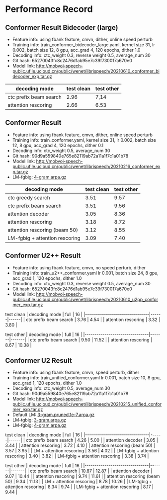 # Performance Record

## Conformer Result Bidecoder (large)

* Feature info: using fbank feature, cmvn, dither, online speed perturb
* Training info: train_conformer_bidecoder_large.yaml, kernel size 31, lr 0.002, batch size 12, 8 gpu, acc_grad 4, 120 epochs, dither 1.0
* Decoding info: ctc_weight 0.3, reverse weight 0.5, average_num 30
* Git hash: 65270043fc8c2476d1ab95e7c39f730017a670e0
* Model link: http://mobvoi-speech-public.ufile.ucloud.cn/public/wenet/librispeech/20210610_conformer_bidecoder_exp.tar.gz

| decoding mode                  | test clean | test other |
|--------------------------------|------------|------------|
| ctc prefix beam search         | 2.96       | 7,14       |
| attention rescoring            | 2.66       | 6.53       |

## Conformer Result

* Feature info: using fbank feature, cmvn, dither, online speed perturb
* Training info: train_conformer.yaml, kernel size 31, lr 0.002, batch size 12, 8 gpu, acc_grad 4, 120 epochs, dither 0.1
* Decoding info: ctc_weight 0.5, average_num 30
* Git hash: 90d9a559840e765e82119ab72a11a1f7c1a01b78
* Model link: http://mobvoi-speech-public.ufile.ucloud.cn/public/wenet/librispeech/20210216_conformer_exp.tar.gz
* LM-fgbig: [4-gram.arpa.gz](http://www.openslr.org/resources/11/4-gram.arpa.gz)

| decoding mode                  | test clean | test other |
|--------------------------------|------------|------------|
| ctc greedy search              | 3.51       | 9.57       |
| ctc prefix beam search         | 3.51       | 9.56       |
| attention decoder              | 3.05       | 8.36       |
| attention rescoring            | 3.18       | 8.72       |
| attention rescoring (beam 50)  | 3.12       | 8.55       |
| LM-fgbig + attention rescoring | 3.09       | 7.40       |

## Conformer U2++ Result

* Feature info: using fbank feature, cmvn, no speed perturb, dither
* Training info: train_u2++_conformer.yaml lr 0.001, batch size 24, 8 gpu, acc_grad 1, 120 epochs, dither 1.0
* Decoding info: ctc_weight 0.3,  reverse weight 0.5, average_num 30
* Git hash: 65270043fc8c2476d1ab95e7c39f730017a670e0
* Model link: http://mobvoi-speech-public.ufile.ucloud.cn/public/wenet/librispeech/20210610_u2pp_conformer_exp.tar.gz

test clean
| decoding mode                  | full | 16   |
|--------------------------------|------|------|
| ctc prefix beam search         | 3.76 | 4.54 |
| attention rescoring            | 3.32 | 3.80 |

test other
| decoding mode                  | full  | 16    |
|--------------------------------|-------|-------|
| ctc prefix beam search         | 9.50  | 11.52 |
| attention rescoring            | 8.67  | 10.38 |

## Conformer U2 Result

* Feature info: using fbank feature, cmvn, speed perturb, dither
* Training info: train_unified_conformer.yaml lr 0.001, batch size 10, 8 gpu, acc_grad 1, 120 epochs, dither 1.0
* Decoding info: ctc_weight 0.5, average_num 30
* Git hash: 90d9a559840e765e82119ab72a11a1f7c1a01b78
* Model link: http://mobvoi-speech-public.ufile.ucloud.cn/public/wenet/librispeech/20210215_unified_conformer_exp.tar.gz
* Default LM: [3-gram.pruned.1e-7.arpa.gz](http://www.openslr.org/resources/11/3-gram.pruned.1e-7.arpa.gz)
* LM-tgbig: [3-gram.arpa.gz](http://www.openslr.org/resources/11/3-gram.arpa.gz)
* LM-fgbig: [4-gram.arpa.gz](http://www.openslr.org/resources/11/4-gram.arpa.gz)

test clean
| decoding mode                  | full | 16   |
|--------------------------------|------|------|
| ctc prefix beam search         | 4.26 | 5.00 |
| attention decoder              | 3.05 | 3.44 |
| attention rescoring            | 3.72 | 4.10 |
| attention rescoring (beam 50)  | 3.57 | 3.95 |
| LM + attention rescoring       | 3.56 | 4.02 |
| LM-tgbig + attention rescoring | 3.40 | 3.82 |
| LM-fgbig + attention rescoring | 3.38 | 3.74 |

test other
| decoding mode                  | full  | 16    |
|--------------------------------|-------|-------|
| ctc prefix beam search         | 10.87 | 12.87 |
| attention decoder              | 9.07  | 10.44 |
| attention rescoring            | 9.74  | 11.61 |
| attention rescoring (beam 50)  | 9.34  | 11.13 |
| LM + attention rescoring       | 8.78  | 10.26 |
| LM-tgbig + attention rescoring | 8.34  | 9.74  |
| LM-fgbig + attention rescoring | 8.17  | 9.44  |

